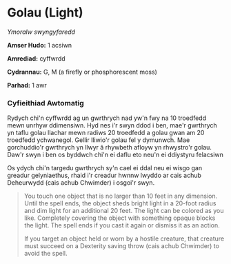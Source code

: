 # Golau (Light)

*Ymoralw swyngyfaredd*

**Amser Hudo:** 1 acsiwn

**Amrediad:** cyffwrdd

**Cydrannau:** G, M (a firefly or phosphorescent moss)

**Parhad:** 1 awr

### Cyfieithiad Awtomatig

Rydych chi'n cyffwrdd ag un gwrthrych nad yw'n fwy na 10 troedfedd mewn unrhyw ddimensiwn. Hyd nes i'r swyn ddod i ben, mae'r gwrthrych yn taflu golau llachar mewn radiws 20 troedfedd a golau gwan am 20 troedfedd ychwanegol. Gellir lliwio'r golau fel y dymunwch. Mae gorchuddio'r gwrthrych yn llwyr â rhywbeth afloyw yn rhwystro'r golau. Daw'r swyn i ben os byddwch chi'n ei daflu eto neu'n ei ddiystyru felacsiwn

Os ydych chi'n targedu gwrthrych sy'n cael ei ddal neu ei wisgo gan greadur gelyniaethus, rhaid i'r creadur hwnnw lwyddo ar cais achub Deheurwydd (cais achub Chwimder) i osgoi'r swyn.

>  You touch one object that is no larger than 10 feet in any dimension. Until the spell ends, the object sheds bright light in a 20-foot radius and dim light for an additional 20 feet. The light can be colored as you like. Completely covering the object with something opaque blocks the light. The spell ends if you cast it again or dismiss it as an action.
>  
>  If you target an object held or worn by a hostile creature, that creature must succeed on a Dexterity saving throw (cais achub Chwimder) to avoid the spell.